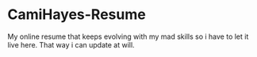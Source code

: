 # CamiHayes-Resume
My online resume that keeps evolving with my mad skills so i have to let it live here. That way i can update at will.
